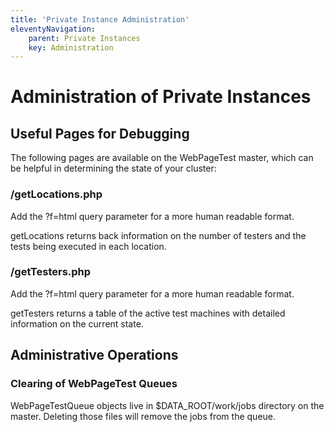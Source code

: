 ```yaml
---
title: 'Private Instance Administration'
eleventyNavigation:
    parent: Private Instances 
    key: Administration
---
```

# Administration of Private Instances

## Useful Pages for Debugging

The following pages are available on the WebPageTest master, which can be helpful in
determining the state of your cluster:

### /getLocations.php

Add the ?f=html query parameter for a more human readable format.

getLocations returns back information on the number of testers and the tests being
executed in each location.

### /getTesters.php

Add the ?f=html query parameter for a more human readable format.

getTesters returns a table of the active test machines with detailed information on
the current state.

## Administrative Operations

### Clearing of WebPageTest Queues

WebPageTestQueue objects live in $DATA_ROOT/work/jobs directory on the master. Deleting those files will remove the jobs from the queue.